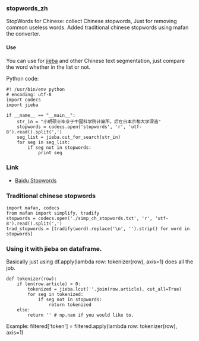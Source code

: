 ### stopwords_zh

StopWords for Chinese: collect Chinese stopwords, Just for removing common useless words.
Added traditional chinese stopwords using mafan the converter.


#### Use

You can use for [jieba](https://github.com/fxsjy/jieba) and other Chinese text segmentation, just compare the word whether in the list or not.

Python code:

	#! /usr/bin/env python
	# encoding: utf-8
	import codecs
	import jieba

	if __name__ == "__main__":
		str_in = "小明硕士毕业于中国科学院计算所，后在日本京都大学深造"
    	stopwords = codecs.open('stopwords', 'r', 'utf-8').read().split(',')
    	seg_list = jieba.cut_for_search(str_in)
	    for seg in seg_list:
	        if seg not in stopwords:
	            print seg

### Link

+ [Baidu Stopwords](http://www.baiduguide.com/baidu-stopwords/)

### Traditional chinese stopwords

	import mafan, codecs
	from mafan import simplify, tradify
	stopwords = codecs.open('./simp_ch_stopwords.txt', 'r', 'utf-8').read().split(',')
	trad_stopwords = [tradify(word).replace('\n', '').strip() for word in stopwords]

### Using it with jieba on dataframe.

Basically just using df.apply(lambda row: tokenizer(row), axis=1) does all the job.

	def tokenizer(row):
	    if len(row.article) > 0:
	        tokenized = jieba.lcut(''.join(row.article), cut_all=True)
	        for seg in tokenized:
	            if seg not in stopwords:
	                return tokenized 
	    else:
	        return '' # np.nan if you would like to.

Example: filtered['token'] = filtered.apply(lambda row: tokenizer(row), axis=1)
